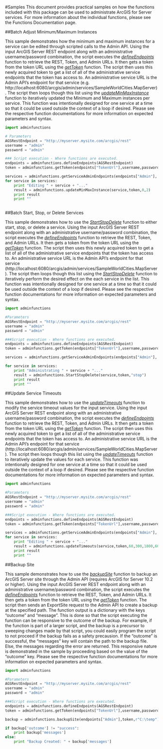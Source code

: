 #Samples
This document provides practical samples on how the functions included with this package can be used to administrate ArcGIS for Server services. For more information about the individual functions, please see the Functions Documentation page.

##Batch Adjust Minimum/Maximum Instances

This sample demonstrates how the minimum and maximum instances for a service can be edited through scripted calls to the Admin API. Using the input ArcGIS Server REST endpoint along with an administrative username/password combination, the script executes the [*defineEndpoints*](https://github.com/djarrard/Python-AGS-Admin/blob/master/FUNCTION%20DOCUMENTATION.md#define-endpoints) function to retrieve the REST, Token, and Admin URLs. It then gets a token from the token URL using the [*getToken*](https://github.com/djarrard/Python-AGS-Admin/blob/master/FUNCTION%20DOCUMENTATION.md#get-token) function.  The script then uses this newly acquired token to get a list of all of the administrative service endpoints that the token has access to. An administrative service URL is the Admin API’s endpoint for that service (e.g. http://localhost:6080/arcgis/admin/services/SampleWorldCities.MapServer). The script then loops though this list using the [*updateMinMaxInstance*](https://github.com/djarrard/Python-AGS-Admin/blob/master/FUNCTION%20DOCUMENTATION.md#update-minimum-and-maximum-instances-per-node) function to iteratively updated the Minimum and Maximum instances per service. This function was intentionally designed for one service at a time so that it could be used outside the context of a loop if desired. Please see the respective function documentations for more information on expected parameters and syntax.

```python
import adminfunctions

# Parameters
AGSRestEndpoint = "http://myserver.mysite.com/arcgis/rest"
username = "admin"
password = "admin"

### Script execution - Where functions are executed.
endpoints = adminfunctions.defineEndpoints(AGSRestEndpoint)
token = adminfunctions.getToken(endpoints["TokenUrl"],username,password)["token"]

services = adminfunctions.getServiceAdminEndpoints(endpoints["Admin"], token)
for service in services:
    print "Editing " + service + "..."
    result = adminfunctions.updateMinMaxInstance(service,token,0,2)
    print result
    print ""
    
```

##Batch Start, Stop, or Delete Services

This sample demonstrates how to use the [*StartStopDelete*](https://github.com/djarrard/Python-AGS-Admin/blob/master/FUNCTION%20DOCUMENTATION.md#start-stop-and-delete-services) function to either start, stop, or delete a service. Using the input ArcGIS Server REST endpoint along with an administrative username/password combination, the script executes the [*defineEndpoints*](https://github.com/djarrard/Python-AGS-Admin/blob/master/FUNCTION%20DOCUMENTATION.md#define-endpoints) function to retrieve the REST, Token, and Admin URLs. It then gets a token from the token URL using the [*getToken*](https://github.com/djarrard/Python-AGS-Admin/blob/master/FUNCTION%20DOCUMENTATION.md#get-token) function.  The script then uses this newly acquired token to get a list of all of the administrative service endpoints that the token has access to. An administrative service URL is the Admin API’s endpoint for that service (http://localhost:6080/arcgis/admin/services/SampleWorldCities.MapServer). The script then loops though this list using the [*StartStopDelete*](https://github.com/djarrard/Python-AGS-Admin/blob/master/FUNCTION%20DOCUMENTATION.md#start-stop-and-delete-services) function to iteratively perform the desired effect on the each service in the list. This function was intentionally designed for one service at a time so that it could be used outside the context of a loop if desired. Please see the respective function documentations for more information on expected parameters and syntax.

```python
import adminfunctions

#Parameters
AGSRestEndpoint = "http://myserver.mysite.com/arcgis/rest"
username = "admin"
password = "admin"

###Script execution - Where functions are executed.
endpoints = adminfunctions.defineEndpoints(AGSRestEndpoint)
token = adminfunctions.getToken(endpoints["TokenUrl"],username,password)["token"]

services = adminfunctions.getServiceAdminEndpoints(endpoints["Admin"], token)

for service in services:
    print "Administrating " + service + "..."
    result = adminfunctions.StartStopDelete(service,token,"stop")
    print result
    print ""
```

##Update Service Timeouts

This sample demonstrates how to use the [*updateTimeouts*](https://github.com/djarrard/Python-AGS-Admin/blob/master/FUNCTION%20DOCUMENTATION.md#update-timeouts) function to modify the service timeout values for the input service. Using the input ArcGIS Server REST endpoint along with an administrative username/password combination, the script executes the [*defineEndpoints*](https://github.com/djarrard/Python-AGS-Admin/blob/master/FUNCTION%20DOCUMENTATION.md#define-endpoints) function to retrieve the REST, Token, and Admin URLs. It then gets a token from the token URL using the [*getToken*](https://github.com/djarrard/Python-AGS-Admin/blob/master/FUNCTION%20DOCUMENTATION.md#get-token) function.  The script then uses this newly acquired token to get a list of all of the administrative service endpoints that the token has access to. An administrative service URL is the Admin API’s endpoint for that service (http://localhost:6080/arcgis/admin/services/SampleWorldCities.MapServer). The script then loops though this list using the [*updateTimeouts*](https://github.com/djarrard/Python-AGS-Admin/blob/master/FUNCTION%20DOCUMENTATION.md#update-timeouts) function to iteratively update the values for each service. This function was intentionally designed for one service at a time so that it could be used outside the context of a loop if desired. Please see the respective function documentations for more information on expected parameters and syntax.

```python
import adminfunctions

#Parameters
AGSRestEndpoint = "http://myserver.mysite.com/arcgis/rest"
username = "admin"
password = "admin"

###Script execution - Where functions are executed.
endpoints = adminfunctions.defineEndpoints(AGSRestEndpoint)
token = adminfunctions.getToken(endpoints["TokenUrl"],username,password)["token"]

services = adminfunctions.getServiceAdminEndpoints(endpoints["Admin"], token)
for service in services:
    print "Editing " + service + "..."
    result = adminfunctions.updateTimeouts(service,token,60,300,1800,600)
    print result
    print ""
```

##Backup Site

This sample demonstrates how to use the [*backupSite*](https://github.com/djarrard/Python-AGS-Admin/blob/master/FUNCTION%20DOCUMENTATION.md#backup-site-requires-arcgis-for-server-102-and-higher) function to backup an ArcGIS Server site through the Admin API (requires ArcGIS for Server 10.2 or higher). Using the input ArcGIS Server REST endpoint along with an administrative username/password combination, the script executes the [*defineEndpoints*](https://github.com/djarrard/Python-AGS-Admin/blob/master/FUNCTION%20DOCUMENTATION.md#define-endpoints) function to retrieve the REST, Token, and Admin URLs. It then gets a token from the token URL using the [*getToken*](https://github.com/djarrard/Python-AGS-Admin/blob/master/FUNCTION%20DOCUMENTATION.md#get-token) function. The script then sends an ExportSite request to the Admin API to create a backup at the specified path. The function output is a dictionary with the keys “outcome” and “message”. This is done so that the script executing the function can be responsive to the outcome of the backup. For example, if the function is part of a larger script, and the backup is a precursor to sweeping changes made by that script, you could easily program the script to not proceed if the backup fails as a safety precausion. If the “outcome” is successful, the “messages” key will contain the path to the backup file. Else, the messages regarding the error are returned. This responsive nature is demonstrated in the sample by proceeding based on the value of the “outcome” key. Please see the respective function documentations for more information on expected parameters and syntax.

```python
import adminfunctions

#Parameters
AGSRestEndpoint = "http://myserver.mysite.com/arcgis/rest"
username = "admin"
password = "admin"

###Script execution - Where functions are executed.
endpoints = adminfunctions.defineEndpoints(AGSRestEndpoint)
token = adminfunctions.getToken(endpoints["TokenUrl"],username,password)["token"]

backup = adminfunctions.backupSite(endpoints["Admin"],token,r"C:\temp")

if backup['outcome'] != "success":
    print backup['messages']
else:
    print "Backup Created: " + backup['messages']
    
```
